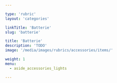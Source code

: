 ```yaml
---

type: 'rubric'
layout: 'categories'

linkTitle: 'Batterie'
slug: 'batterie'

title: 'Batterie'
description: 'TODO'
image: '/media/images/rubrics/accessories/items/'

weight: 1
menu:
  - aside_accessories_lights

---
```

